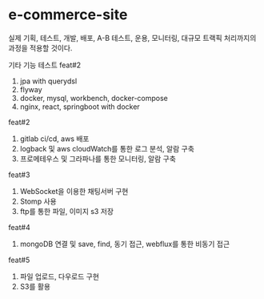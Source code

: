 # e-commerce-site
실제 기획, 테스트, 개발, 배포, A-B 테스트, 운용, 모니터링, 대규모 트랙픽 처리까지의 과정을 적용할 것이다.

기타 기능 테스트
feat#2
1. jpa with querydsl
2. flyway
3. docker, mysql, workbench, docker-compose
4. nginx, react, springboot with docker

feat#2
1. gitlab ci/cd, aws 배포
2. logback 및 aws cloudWatch를 통한 로그 분석, 알람 구축
3. 프로메테우스 및 그라파나를 통한 모니터링, 알람 구축


feat#3
1. WebSocket을 이용한 채팅서버 구현
2. Stomp 사용
3. ftp를 통한 파일, 이미지 s3 저장

feat#4
1. mongoDB 연결 및 save, find, 동기 접근, webflux를 통한 비동기 접근

feat#5
1. 파일 업로드, 다우로드 구현
2. S3를 활용
